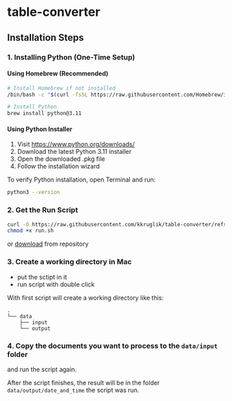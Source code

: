# table-converter

## Installation Steps

### 1. Installing Python (One-Time Setup)

#### Using Homebrew (Recommended)
```bash
# Install Homebrew if not installed
/bin/bash -c "$(curl -fsSL https://raw.githubusercontent.com/Homebrew/install/HEAD/install.sh)"

# Install Python
brew install python@3.11
```

#### Using Python Installer
1. Visit https://www.python.org/downloads/
2. Download the latest Python 3.11 installer
3. Open the downloaded .pkg file
4. Follow the installation wizard

To verify Python installation, open Terminal and run:
```bash
python3 --version
```

### 2. Get the Run Script

```bash
curl -O https://raw.githubusercontent.com/kkruglik/table-converter/refs/heads/main/run.sh
chmod +x run.sh
```

or [download](https://github.com/kkruglik/table-converter/blob/main/run.sh) from repository

### 3. Create a working directory in Mac
* put the sctipt in it
* run script with double click

With first script will create a working directory like this:
```
.
└── data
    ├── input
    └── output
```

### 4. Copy the documents you want to process to the `data/input` folder
and run the script again.

After the script finishes, the result will be in the folder `data/output/date_and_time` the script was run.